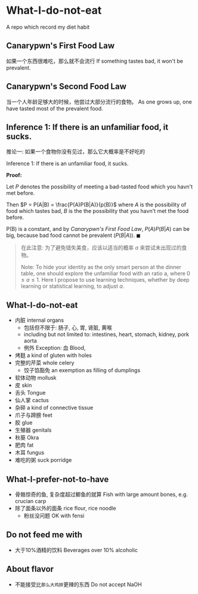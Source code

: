 # What-I-do-not-eat
A repo which record my diet habit

## Canarypwn's First Food Law
如果一个东西很难吃，那么就不会流行 If something tastes bad, it won't be prevalent.

## Canarypwn's Second Food Law
当一个人年龄足够大的时候，他尝过大部分流行的食物。 As one grows up, one have tasted most of the prevalent food.

## Inference 1: If there is an unfamiliar food, it sucks.

推论一: 如果一个食物你没有见过，那么它大概率是不好吃的

Inference 1: If there is an unfamiliar food, it sucks.

**Proof:**

Let $P$ denotes the possibility of meeting a bad-tasted food which you havn't met before.

Then 
$P = P(A|B) = \frac{P(A)P(B|A)}{p(B)}$ where $A$ is the possibility of food which tastes bad, $B$ is the the possibility that you havn't met the food before.

P(B) is a constant, and by *Canarypwn's First Food Law*, $P(A)P(B|A)$ can be big, because bad food cannot be prevalent ($P(B|A)$). $\blacksquare$



> 在此注意: 为了避免错失美食，应该以适当的概率 $a$ 来尝试未出现过的食物。
> 
> Note: To hide your identity as the only smart person at the dinner table, one should explore the unfamiliar food with an ratio a, where $0 \le a \le 1$. Here I propose to use learning techniques, whether by deep learning or statistical learning, to adjust $a$.


## What-I-do-not-eat
- 内脏 internal organs
  - 包括但不限于: 肠子, 心, 胃, 肾脏, 黄喉
  - including but not limited to: intestines, heart, stomach, kidney, pork aorta
  - 例外 Exception: 血 Blood, 
- 烤麸 a kind of gluten with holes
- 完整的芹菜 whole celery
  - 饺子馅豁免 an exemption as filling of dumplings
- 软体动物 mollusk
- 皮 skin
- 舌头 Tongue
- 仙人掌 cactus
- 杂碎 a kind of connective tissue
- 爪子与蹄膀 feet
- 胶 glue
- 生殖器 genitals
- 秋葵 Okra 
- 肥肉 fat
- 木耳 fungus
- 难吃的粥 suck porridge

## What-I-prefer-not-to-have
- 骨骼惊奇的鱼, 复杂度超过鲫鱼的就算 Fish with large amount bones, e.g. crucian carp
- 除了面条以外的面条 rice flour, rice noodle
  - 粉丝没问题 OK with fensi

## Do not feed me with
- 大于10%酒精的饮料 Beverages over 10% alcoholic

## About flavor
- 不能接受比`那么大鸡排`更辣的东西 Do not accept NaOH 
